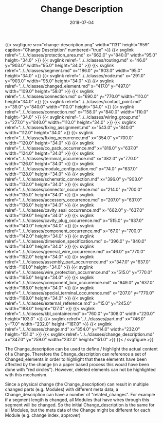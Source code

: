 ﻿---
title: Change Description
toc: false
type: specs
layout: diagram
date: "2018-07-04"
draft: false
specification: KBL
version: 2.5
documentType: "Recommendation"
elementType: Diagram
classes:
  - Protection_area
  - Routing
  - Segment
  - Node
  - Changed_element
  - Connection
  - Contact_point
  - Connection
  - Wiring_group
  - Fixing_assignment
  - Fixing_occurrence
  - Co_pack_occurrence
  - Terminal_occurrence
  - Module_configuration
  - Schematic_connection
  - Connector_occurrence
  - Accessory_occurrence
  - Cavity_seal_occurrence
  - Cavity_plug_occurrence
  - Component_occurrence
  - Dimension_specification
  - General_wire_occurrence
  - Assembly_part_occurrence
  - Wire_protection_occurrence
  - Component_box_occurrence
  - Special_terminal_occurrence
  - External_reference
  - KBL_container
  - Part
  - Change
  - Change_description
menu:
  KBL-2.5:    
    parent: presentation
    identifier: presentation/change-description
    weight: 1023 

# Prev/next pager order (if `docs_section_pager` enabled in `params.toml`)
weight: 1023
---
{{< svgfigure src="change-description.png" width="1131" height="959" caption="Change Description" numbered="true" >}}
  {{< svglink relref="../../classes/protection_area.md" x="662.0" y="840.0" width="95.0" height="34.0" >}}
  {{< svglink relref="../../classes/routing.md" x="46.0" y="903.0" width="95.0" height="34.0" >}}
  {{< svglink relref="../../classes/segment.md" x="186.0" y="903.0" width="95.0" height="34.0" >}}
  {{< svglink relref="../../classes/node.md" x="291.0" y="903.0" width="95.0" height="34.0" >}}
  {{< svglink relref="../../classes/changed_element.md" x="417.0" y="497.0" width="109.0" height="58.0" >}}
  {{< svglink relref="../../classes/connection.md" x="690.0" y="770.0" width="110.0" height="34.0" >}}
  {{< svglink relref="../../classes/contact_point.md" x="39.0" y="840.0" width="110.0" height="34.0" >}}
  {{< svglink relref="../../classes/connection.md" x="158.0" y="840.0" width="110.0" height="34.0" >}}
  {{< svglink relref="../../classes/wiring_group.md" x="277.0" y="840.0" width="110.0" height="34.0" >}}
  {{< svglink relref="../../classes/fixing_assignment.md" x="543.0" y="840.0" width="112.0" height="34.0" >}}
  {{< svglink relref="../../classes/fixing_occurrence.md" x="354.0" y="700.0" width="120.0" height="34.0" >}}
  {{< svglink relref="../../classes/co_pack_occurrence.md" x="816.0" y="637.0" width="124.0" height="34.0" >}}
  {{< svglink relref="../../classes/terminal_occurrence.md" x="382.0" y="770.0" width="126.0" height="34.0" >}}
  {{< svglink relref="../../classes/module_configuration.md" x="74.0" y="637.0" width="128.0" height="34.0" >}}
  {{< svglink relref="../../classes/schematic_connection.md" x="396.0" y="903.0" width="132.0" height="34.0" >}}
  {{< svglink relref="../../classes/connector_occurrence.md" x="214.0" y="700.0" width="135.0" height="34.0" >}}
  {{< svglink relref="../../classes/accessory_occurrence.md" x="207.0" y="637.0" width="136.0" height="34.0" >}}
  {{< svglink relref="../../classes/cavity_seal_occurrence.md" x="662.0" y="637.0" width="139.0" height="34.0" >}}
  {{< svglink relref="../../classes/cavity_plug_occurrence.md" x="515.0" y="637.0" width="140.0" height="34.0" >}}
  {{< svglink relref="../../classes/component_occurrence.md" x="67.0" y="700.0" width="142.0" height="34.0" >}}
  {{< svglink relref="../../classes/dimension_specification.md" x="396.0" y="840.0" width="143.0" height="34.0" >}}
  {{< svglink relref="../../classes/general_wire_occurrence.md" x="46.0" y="770.0" width="152.0" height="34.0" >}}
  {{< svglink relref="../../classes/assembly_part_occurrence.md" x="347.0" y="637.0" width="161.0" height="34.0" >}}
  {{< svglink relref="../../classes/wire_protection_occurrence.md" x="515.0" y="770.0" width="165.0" height="34.0" >}}
  {{< svglink relref="../../classes/component_box_occurrence.md" x="949.0" y="637.0" width="168.0" height="34.0" >}}
  {{< svglink relref="../../classes/special_terminal_occurrence.md" x="207.0" y="770.0" width="168.0" height="34.0" >}}
  {{< svglink relref="../../classes/external_reference.md" x="15.0" y="245.0" width="188.0" height="127.0" >}}
  {{< svglink relref="../../classes/kbl_container.md" x="760.0" y="308.0" width="220.0" height="103.0" >}}
  {{< svglink relref="../../classes/part.md" x="746.0" y="7.0" width="232.0" height="187.0" >}}
  {{< svglink relref="../../classes/change.md" x="354.0" y="14.0" width="232.0" height="151.0" >}}
  {{< svglink relref="../../classes/change_description.md" x="347.0" y="259.0" width="232.0" height="151.0" >}}
{{< / svgfigure >}}
<p> The Change_description can be used to define / highlight the actual content of a Change. Therefore the Change_description can reference a set of Changed_elements in order to highlight that these elements have been affected by the change (in a paper based process this would have been done with &quot;red circles&quot;). However, deleted elements can not be highlighted with this mechanism.      </p>      <p> Since a physical change (the Change_description) can result in multiple changed parts (e.g. Modules) with different meta data, a Change_description can have a number of &quot;related_changes&quot;. For example if a segment length is changed, all Modules that have wires through this segment will be changed. So the initial Change_description is the same for all Modules, but the meta data of the Change might be different for each Module (e.g. change index, approver)      </p>